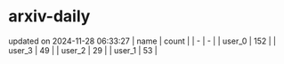 # arxiv-daily
updated on 2024-11-28 06:33:27
| name | count |
| - | - |
| user_0 | 152 |
| user_3 | 49 |
| user_2 | 29 |
| user_1 | 53 |
